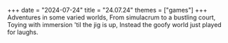 +++
date = "2024-07-24"
title = "24.07.24"
themes = ["games"]
+++
Adventures in some varied worlds,
From simulacrum to a bustling court,
Toying with immersion 'til the jig is up,
Instead the goofy world just played for laughs.
